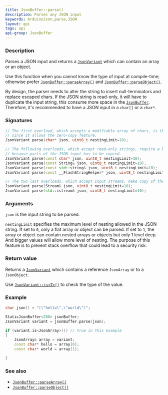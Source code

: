 ```yaml
---
title: JsonBuffer::parse()
description: Parses any JSON input
keywords: ArduinoJson,parse,JSON
layout: api
tags: api
api-group: JsonBuffer
---
```


### Description

Parses a JSON input and returns a [`JsonVariant`]({{site.baseurl}}/api/jsonvariant/) which can contain an array or an object.

Use this function when you cannot know the type of input at compile-time; otherwise prefer [`JsonBuffer::parseArray()`]({{site.baseurl}}/api/jsonbuffer/parsearray/) and [`JsonBuffer::parseObject()`]({{site.baseurl}}/api/jsonbuffer/parseobject/).

By design, the parser needs to alter the string to insert null-terminators and replace escaped chars.
If the JSON string is read-only, it will have to duplicate the input string, this consume more space in the [`JsonBuffer`]({{site.baseurl}}/api/jsonbuffer/).
Therefore, it's recommended to have a JSON input in a `char[]` or a `char*`.

### Signatures

```c++
// The first overload, which accepts a modifiable array of chars, is the most efficient
// since it allows the zero-copy feature.
JsonVariant parse(char* json, uint8_t nestingLimit=10);

// The following overloads, which accept read-only strings, require a bigger JsonBuffer
// because parts of the JSON input has to be copied.
JsonVariant parse(const char* json, uint8_t nestingLimit=10);
JsonVariant parse(const String& json, uint8_t nestingLimit=10);
JsonVariant parse(const std::string& json, uint8_t nestingLimit=10);
JsonVariant parse(const __FlashStringHelper* json, uint8_t nestingLimit=10);

// The two last overloads, which accept input streams, make copy of the input too.
JsonVariant parse(Stream& json, uint8_t nestingLimit=10);
JsonVariant parse(std::istream& json, uint8_t nestingLimit=10);
```

### Arguments

`json` is the input string to be parsed.

`nestingLimit` specifies the maximum level of nesting allowed in the JSON string.
If set to `0`, only a flat array or object can be parsed.
If set to `1`, the array or object can contain nested arrays or objects but only 1 level deep.
And bigger values will allow more level of nesting.
The purpose of this feature is to prevent stack overflow that could lead to a security risk.

### Return value

Returns a [`JsonVariant`]({{site.baseurl}}/api/jsonvariant/) which contains a reference `JsonArray` or to a `JsonObject`.

Use [`JsonVariant::is<T>()`]({{site.baseurl}}/api/jsonvariant/is/) to check the type of the value.

### Example

```c++
char json[] = "[\"hello\",\"world\"]";

StaticJsonBuffer<200> jsonBuffer;
JsonVariant variant = jsonBuffer.parse(json);

if (variant.is<JsonArray>()) // true in this example
{
    JsonArray& array = variant;
    const char* hello = array[0];
    const char* world = array[1];

}
```

### See also

* [`JsonBuffer::parseArray()`]({{site.baseurl}}/api/jsonbuffer/parsearray/)
* [`JsonBuffer::parseObject()`]({{site.baseurl}}/api/jsonbuffer/parseobject/)
